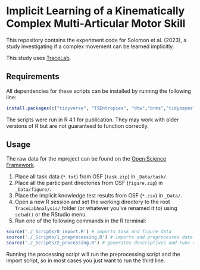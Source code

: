 # Implicit Learning of a Kinematically Complex Multi-Articular Motor Skill

This repository contains the experiment code for Solomon et al. (2023), a study investigating if a complex movement can be learned implicitly.

This study uses [TraceLab](https://github.com/LBRF/TraceLab).

## Requirements

All dependencies for these scripts can be installed by running the following line:

```r
install.packages(c("tidyverse", "TSEntropies", "dtw","brms","tidybayes","emmeans","parametes","modelr"))
```

The scripts were run in R 4.1 for publication. They may work with older versions of R but are not guaranteed to function correctly.


## Usage

The raw data for the mproject can be found on the [Open Science Framework](https://osf.io/v45pq/).

1. Place all task data (`*.txt`) from OSF (`task.zip`) in `_Data/task/`.
2. Place all the participant directories from OSF (`figure.zip`) in `_Data/figure/`.
2. Place the implicit knowledge test results from OSF (`*.csv`) in `_Data/`.
3. Open a new R session and set the working directory to the root `TraceLabAnalysis/` folder (or whatever you've renamed it to) using `setwd()` or the RStudio menu.
4. Run one of the following commands in the R terminal:

```r
source('./_Scripts/0_import.R') # imports task and figure data
source('./_Scripts/1_preprocessing.R') # imports and preprocesses data
source('./_Scripts/2_processing.R') # generates descriptives and runs statistical models
```

Running the processing script will run the preprocessing script and the import script, so in most cases you just want to run the third line.

